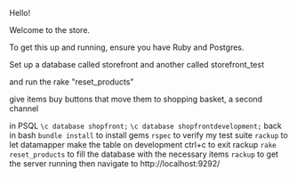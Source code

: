 Hello!

Welcome to the store.

To get this up and running, ensure you have Ruby and Postgres.

Set up a database called storefront and another called storefront_test

and run the rake "reset_products"


give items buy buttons that move them to shopping basket, a second channel



in PSQL
`\c database shopfront;`
`\c database shopfrontdevelopment;`
back in bash
`bundle install` to install gems
`rspec` to verify my test suite
`rackup` to let datamapper make the table on development
ctrl+c to exit rackup
`rake reset_products` to fill the database with the necessary items
`rackup` to get the server running
then navigate to http://localhost:9292/
